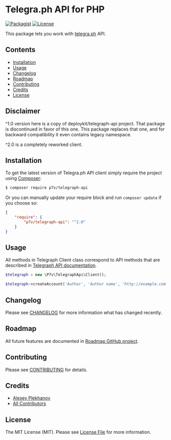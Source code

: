 # Telegra.ph API for PHP

[![Packagist](https://img.shields.io/packagist/v/p7v/telegraph-api.svg)](https://packagist.org/packages/p7v/telegraph-api)
[![License](https://img.shields.io/github/license/mashape/apistatus.svg)](LICENSE.md)

This package lets you work with [telegra.ph](http://telegra.ph) API.

## Contents

- [Installation](#installation)
- [Usage](#usage)
- [Changelog](#changelog)
- [Roadmap](#roadmap)
- [Contributing](#contributing)
- [Credits](#credits)
- [License](#license)

## Disclaimer

^1.0 version here is a copy of deploykit/telegraph-api project. That package is discontinued in favor of this one.
This package replaces that one, and for backward compatibility it even contains legacy namespace.

^2.0 is a completely reworked client.

## Installation

To get the latest version of Telegra.ph API client simply require the project using [Composer](https://getcomposer.org):

```bash
$ composer require p7v/telegraph-api
```

Or you can manually update your require block and run `composer update` if you choose so:

```json
{
    "require": {
        "p7v/telegraph-api": "^2.0"
    }
}
```

## Usage
All methods in Telegraph Client class correspond to API methods that are described in [Telegraph API documentation](http://telegra.ph/api).

```php
$telegraph = new \P7v\TelegraphApi\Client();

$telegraph->createAccount('Author', 'Author name', 'http://example.com');
```

## Changelog

Please see [CHANGELOG](CHANGELOG.md) for more information what has changed recently.

## Roadmap

All future features are documented in [Roadmap GitHub project](https://github.com/p7v/telegraph-api/projects/1).

## Contributing

Please see [CONTRIBUTING](CONTRIBUTING.md) for details.

## Credits

- [Alexey Plekhanov](https://github.com/alexsoft)
- [All Contributors](../../contributors)

## License

The MIT License (MIT). Please see [License File](LICENSE) for more information.
